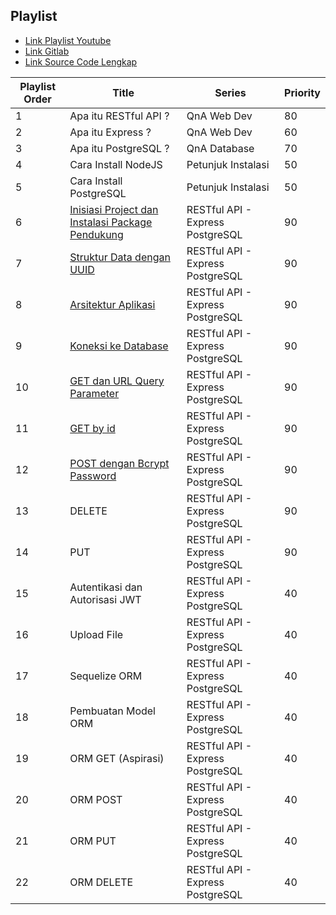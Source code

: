 ## Playlist

- [Link Playlist Youtube](https://www.youtube.com/playlist?list=PLBbyS6tq6KRS_tpteqiOdnuOvgfXNjDbQ)
- [Link Gitlab](https://gitlab.com/marchgis/march-ed/2022/series/restful-api-express-js-postgresql)
- [Link Source Code Lengkap](https://gitlab.com/marchgis/march-ed/2022/series/restful-api-express-js-postgresql/-/tree/main/completed)

Playlist Order | Title | Series | Priority
--- | --- | --- | ---
1 | Apa itu RESTful API ? | QnA Web Dev | 80
2 | Apa itu Express ? | QnA Web Dev | 60 
3 | Apa itu PostgreSQL ? | QnA Database | 70 
4 | Cara Install NodeJS | Petunjuk Instalasi | 50 
5 | Cara Install PostgreSQL | Petunjuk Instalasi | 50 
6 | [Inisiasi Project dan Instalasi Package Pendukung](https://youtu.be/xIBXRPfMUCg) | RESTful API - Express PostgreSQL | 90 
7 | [Struktur Data dengan UUID](https://www.youtube.com/watch?v=WIt0vsztR3I) | RESTful API - Express PostgreSQL | 90 
8 | [Arsitektur Aplikasi](https://www.youtube.com/watch?v=cPpKR45z58s) | RESTful API - Express PostgreSQL | 90 
9 | [Koneksi ke Database](https://youtu.be/Qbata_QpQqM) | RESTful API - Express PostgreSQL | 90 
10 | [GET dan URL Query Parameter](https://youtu.be/f_y8-72dYg4) | RESTful API - Express PostgreSQL | 90 
11 | [GET by id](https://www.youtube.com/watch?v=2_6nzhiIpos) | RESTful API - Express PostgreSQL | 90 
12 | [POST dengan Bcrypt Password](https://www.youtube.com/watch?v=-I8NN0zbQwY) | RESTful API - Express PostgreSQL | 90 
13 | DELETE | RESTful API - Express PostgreSQL | 90 
14 | PUT | RESTful API - Express PostgreSQL | 90 
15 | Autentikasi dan Autorisasi JWT | RESTful API - Express PostgreSQL | 40
16 | Upload File | RESTful API - Express PostgreSQL | 40
17 | Sequelize ORM | RESTful API - Express PostgreSQL | 40
18 | Pembuatan Model ORM | RESTful API - Express PostgreSQL | 40
19 | ORM GET (Aspirasi) | RESTful API - Express PostgreSQL | 40
20 | ORM POST | RESTful API - Express PostgreSQL | 40
21 | ORM PUT | RESTful API - Express PostgreSQL | 40
22 | ORM DELETE | RESTful API - Express PostgreSQL | 40
